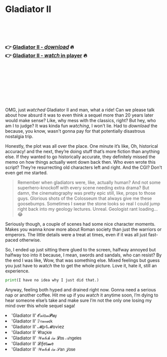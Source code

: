 <h1>Gladiator II</h1>

<br><br><br>

<h3>👉 <a href="https://Dougs-picysimre1970.github.io/mtlurjtqto/">Gladiator II - 𝘥𝘰𝘸𝘯𝘭𝘰𝘢𝘥</a> 🔥<br>
👉 <a href="https://Dougs-picysimre1970.github.io/mtlurjtqto/">Gladiator II - 𝘸𝘢𝘵𝘤𝘩 in player</a> 🔥
</h3>



<br><br><br><br><br><br><br>


OMG, just 𝘸𝘢𝘵𝘤𝘩𝘦𝘥 Gladiator II and man, what a ride! Can we please talk about how absurd it was to even think a sequel more than 20 years later would make sense? Like, why mess with the classics, right? But hey, who am I to judge? It was kinda fun 𝘸𝘢𝘵𝘤𝘩𝘪𝘯𝘨, I won't lie. Had to 𝘥𝘰𝘸𝘯𝘭𝘰𝘢𝘥 the   because, you know, wasn't gonna pay for that potentially disastrous nostalgia trip.

Honestly, the plot was all over the place. One minute it’s like, Oh, historical accuracy! and the next, they’re doing stuff that’s more fiction than anything else. If they wanted to go historically accurate, they definitely missed the memo on how things actually went down back then. Who even wrote this script? They’re resurrecting old characters left and right. And the CGI? Don't even get me started.

> Remember when gladiators were, like, actually human? And not some superhero-knockoff with every scene needing extra drama? But damn, the cinematography was pretty epic still, like, props to those guys. Glorious shots of the Colosseum that always give me these goosebumps. Sometimes I swear the stone looks so real I could jump right back into my geology lectures. Unreal. Geologist rant loading... 😂

Seriously though, a couple of scenes had some nice character moments. Makes you wanna know more about Roman society than just the warriors or emperors. The little details were a treat at times, even if it was all just fast-paced otherwise.

So, I ended up just sitting there glued to the screen, halfway annoyed but halfway too into it because, I mean, swords and sandals, who can resist? By the end I was like, Wow, that was something else. Mixed feelings but guess you just have to 𝘸𝘢𝘵𝘤𝘩 the   to get the whole picture. Love it, hate it, still an experience.

```python
print(I have no idea why I just did that.)
```

Anyway, feeling both hyped and drained right now. Gonna need a serious nap or another coffee. Hit me up if you 𝘸𝘢𝘵𝘤𝘩 it anytime soon, I’m dying to hear someone else’s take and make sure I’m not the only one losing my mind over this whole sequel saga!

<li>'Gladiator II' 𝓞𝓃𝗂𝗈𝓃𝓟𝗅𝖆𝗒</li>
<li>'Gladiator II' 𝙿𝑒𝒶𝒸𝓸𝐜𝗄</li>
<li>'Gladiator II' 𝓜ρ𝟜𝓜𝗈ν𝗂𝖾𝗓</li>
<li>'Gladiator II' 𝓒𝗋𝖺ç𝗄𝗅𝖾</li>
<li>'Gladiator II' 𝒲𝒶𝓉𝒸𝒽 𝒾𝓃 𝓛𝗈𝗌 𝒜𝗇𝗀𝖾𝗅𝖾𝗌</li>
<li>'Gladiator II' 𝓛𝗂ƒ𝖾𝗍𝗂𝓶𝖾</li>
<li>'Gladiator II' 𝒲𝒶𝓉𝒸𝒽 𝒾𝓃 𝒮𝖺𝗇 𝒥𝗈𝗌𝖾</li>
